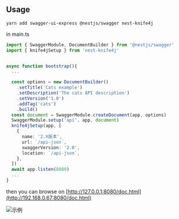 ## Usage

```shell
yarn add swagger-ui-express @nestjs/swagger nest-knife4j
```


in main.ts

```typescript
import { SwaggerModule, DocumentBuilder } from '@nestjs/swagger'
import { knife4jSetup } from 'nest-knife4j'


async function bootstrap(){
  ...

  const options = new DocumentBuilder()
    .setTitle('Cats example')
    .setDescription('The cats API description')
    .setVersion('1.0')
    .addTag('cats')
    .build()
  const document = SwaggerModule.createDocument(app, options)
  SwaggerModule.setup('api', app, document)
  knife4jSetup(app, [
    {
      name: '2.X版本',
      url: `/api-json`,
      swaggerVersion: '2.0',
      location: `/api-json`,
    },
  ])
  await app.listen(8080)
  ...
}

```

then you can browse on  [http://127.0.0.1:8080/doc.html](http://192.168.0.67:8080/doc.html)

![示例](http://static.doveaz.xyz/screenshotexample.png)
